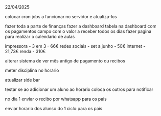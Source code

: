 22/04/2025
    

colocar cron jobs a funcionar no servidor e atualiza-los

fazer toda a parte de finanças
fazer a dashboard
tabela na  dashboard com os pagamentos 
campo com o valor a receber todos os dias
fazer pagina para realizar o calendario de aulas


impressora - 3 em 3 - 66€
redes sociais - set a junho - 50€
internet - 21,73€
renda - 310€

alterar sistema de ver mês antigo de pagamento ou recibos

meter disciplina no horario

atualizar side bar

testar se ao adicionar um aluno ao horario coloca os outros para notificar

no dia 1 enviar o recibo por whatsapp para os pais

enviar horario dos alunso do 1 ciclo para os pais

